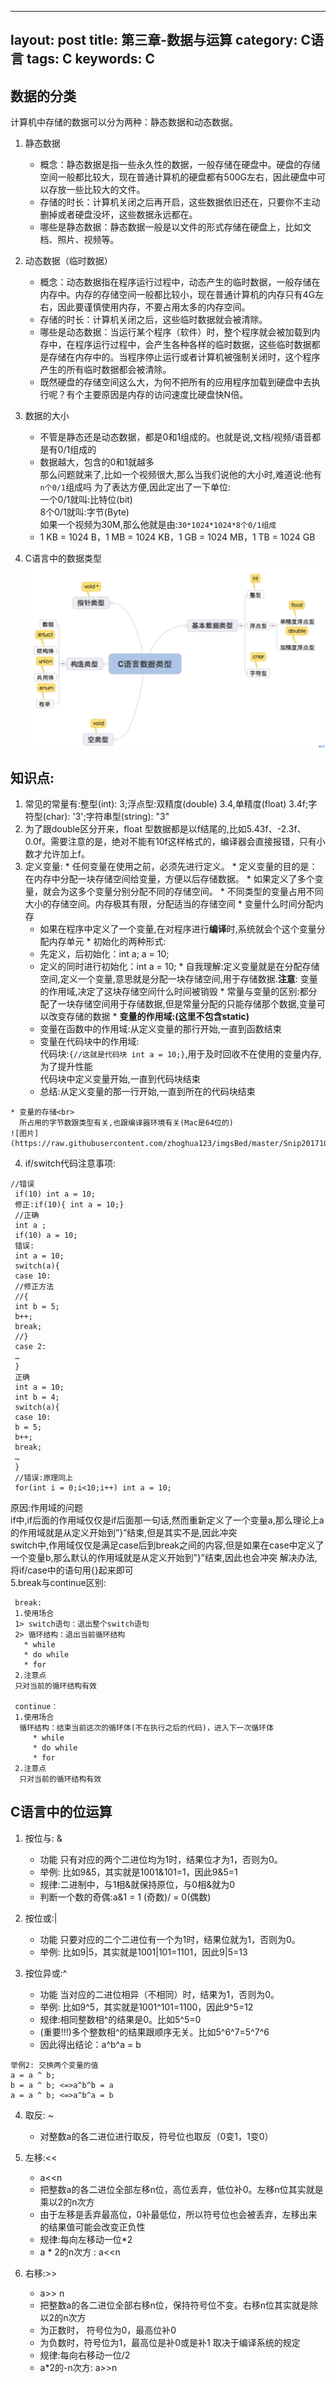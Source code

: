 
---
layout: post
title: 第三章-数据与运算
category: C语言
tags: C
keywords: C
---

## 数据的分类
计算机中存储的数据可以分为两种：静态数据和动态数据。

1. 静态数据

 	* 概念：静态数据是指一些永久性的数据，一般存储在硬盘中。硬盘的存储空间一般都比较大，现在普通计算机的硬盘都有500G左右，因此硬盘中可以存放一些比较大的文件。
	* 存储的时长：计算机关闭之后再开启，这些数据依旧还在，只要你不主动删掉或者硬盘没坏，这些数据永远都在。
	* 哪些是静态数据：静态数据一般是以文件的形式存储在硬盘上，比如文档、照片、视频等。

2. 动态数据（临时数据）

	* 概念：动态数据指在程序运行过程中，动态产生的临时数据，一般存储在内存中。内存的存储空间一般都比较小，现在普通计算机的内存只有4G左右，因此要谨慎使用内存，不要占用太多的内存空间。
	* 存储的时长：计算机关闭之后，这些临时数据就会被清除。
	* 哪些是动态数据：当运行某个程序（软件）时，整个程序就会被加载到内存中，在程序运行过程中，会产生各种各样的临时数据，这些临时数据都是存储在内存中的。当程序停止运行或者计算机被强制关闭时，这个程序产生的所有临时数据都会被清除。
	* 既然硬盘的存储空间这么大，为何不把所有的应用程序加载到硬盘中去执行呢？有个主要原因是内存的访问速度比硬盘快N倍。
3. 数据的大小	
	* 不管是静态还是动态数据，都是0和1组成的。也就是说,文档/视频/语音都是有0/1组成的
	* 数据越大，包含的0和1就越多<br>
	那么问题就来了,比如一个视频很大,那么当我们说他的大小时,难道说:他有`n个0/1`组成吗
	为了表达方便,因此定出了一下单位:<br>
	一个0/1就叫:比特位(bit)<br>
	8个0/1就叫:字节(Byte)<br>
	如果一个视频为30M,那么他就是由:`30*1024*1024*8个0/1组成`
	* 1 KB = 1024 B，1 MB = 1024 KB，1 GB = 1024 MB，1 TB = 1024 GB
4. C语言中的数据类型
  ![图片](https://raw.githubusercontent.com/zhoghua123/imgsBed/master/Snip20171023_4.png)
  
## 知识点:
  1. 常见的常量有:整型(int): 3;浮点型:双精度(double) 3.4,单精度(float) 3.4f;字符型(char): '3';字符串型(string): "3" 
  2. 为了跟double区分开来，float 型数据都是以f结尾的,比如5.43f、-2.3f、0.0f。需要注意的是，绝对不能有10f这样格式的，编译器会直接报错，只有小数才允许加上f。
  3. 定义变量:
  	* 任何变量在使用之前，必须先进行定义。
  	* 定义变量的目的是：在内存中分配一块存储空间给变量，方便以后存储数据。
  	* 如果定义了多个变量，就会为这多个变量分别分配不同的存储空间。
  	* 不同类型的变量占用不同大小的存储空间。内存极其有限，分配适当的存储空间 
  	* 变量什么时间分配内存
  		*  如果在程序中定义了一个变量,在对程序进行**编译**时,系统就会个这个变量分配内存单元
  	* 初始化的两种形式:
  		* 先定义，后初始化：int a;  a = 10;
  		* 定义的同时进行初始化：int a = 10;
  	* 自我理解:定义变量就是在分配存储空间,定义一个变量,意思就是分配一块存储空间,用于存储数据.**注意**: 变量的作用域,决定了这块存储空间什么时间被销毁
  	* 常量与变量的区别:都分配了一块存储空间用于存储数据,但是常量分配的只能存储那个数据,变量可以改变存储的数据
  	* **变量的作用域:(这里不包含static)**
  	   	* 变量在函数中的作用域:从定义变量的那行开始,一直到函数结束
  	   	* 变量在代码块中的作用域:<br>
  	   	  代码块:`{//这就是代码块 int a = 10;}`,用于及时回收不在使用的变量内存,为了提升性能<br>
  	   	  代码块中定义变量开始,一直到代码块结束
  	   	* 总结:从定义变量的那一行开始,一直到所在的代码块结束
  	
  	* 变量的存储<br>
  	  所占用的字节数跟类型有关,也跟编译器环境有关(Mac是64位的)
  	![图片](https://raw.githubusercontent.com/zhoghua123/imgsBed/master/Snip20171030_8.png)
  	
4. if/switch代码注意事项:<br>

```
//错误
 if(10) int a = 10;
 修正:if(10){ int a = 10;}
 //正确
 int a ;
 if(10) a = 10;
 错误:
 int a = 10;
 switch(a){
 case 10:
 //修正方法
 //{
 int b = 5;
 b++;
 break;
 //}
 case 2:
 …
 }
 正确
 int a = 10;
 int b = 4;
 switch(a){
 case 10:
 b = 5;
 b++;
 break;
 …
 }
 //错误:原理同上
 for(int i = 0;i<10;i++) int a = 10;
```

原因:作用域的问题<br>
if中,if后面的作用域仅仅是if后面那一句话,然而重新定义了一个变量a,那么理论上a的作用域就是从定义开始到”}”结束,但是其实不是,因此冲突<br>
switch中,作用域仅仅是满足case后到break之间的内容,但是如果在case中定义了一个变量b,那么默认的作用域就是从定义开始到”}”结束,因此也会冲突
解决办法,将if/case中的语句用{}起来即可<br>
5.break与continue区别:

```
 break:
 1.使用场合
 1> switch语句：退出整个switch语句
 2> 循环结构：退出当前循环结构
   * while
   * do while
   * for
 2.注意点
 只对当前的循环结构有效
 
 continue：
 1.使用场合
  循环结构：结束当前这次的循环体(不在执行之后的代码)，进入下一次循环体
     * while
     * do while
     * for
 2.注意点
  只对当前的循环结构有效
```
## C语言中的位运算
 1. 按位与: &
 	*	功能
 只有对应的两个二进位均为1时，结果位才为1，否则为0。
	* 举例: 比如9&5，其实就是1001&101=1，因此9&5=1
 	* 规律:二进制中，与1相&就保持原位，与0相&就为0
 	* 判断一个数的奇偶:a&1 = 1 (奇数)/ = 0(偶数)
 
 2. 按位或:|
 	* 功能
 只要对应的二个二进位有一个为1时，结果位就为1，否则为0。
 	* 举例: 比如9|5，其实就是1001|101=1101，因此9|5=13
 
 3. 按位异或:^
 	* 功能
 当对应的二进位相异（不相同）时，结果为1，否则为0。
 	* 举例: 比如9^5，其实就是1001^101=1100，因此9^5=12
 	* 规律:相同整数相^的结果是0。比如5^5=0
 	* (重要!!!)多个整数相^的结果跟顺序无关。比如5^6^7=5^7^6
 	* 因此得出结论：a^b^a = b
 	
 ```
举例2: 交换两个变量的值
 a = a ^ b;
 b = a ^ b; <=>a^b^b = a
 a = a ^ b; <=>a^b^a = b
 ```
 
 4. 取反: ~
 	* 对整数a的各二进位进行取反，符号位也取反（0变1，1变0）
 
 5. 左移:<<
 	* a<<n
  	* 把整数a的各二进位全部左移n位，高位丢弃，低位补0。左移n位其实就是乘以2的n次方
 	* 由于左移是丢弃最高位，0补最低位，所以符号位也会被丢弃，左移出来的结果值可能会改变正负性
 	* 规律:每向左移动一位*2
 	* a * 2的n次方 : a<<n
 6. 右移:>>
	* a>> n
 	* 把整数a的各二进位全部右移n位，保持符号位不变。右移n位其实就是除以2的n次方
	* 为正数时， 符号位为0，最高位补0
	* 为负数时，符号位为1，最高位是补0或是补1 取决于编译系统的规定
	* 规律:每向右移动一位/2
 	* a*2的-n次方: a>>n
 
